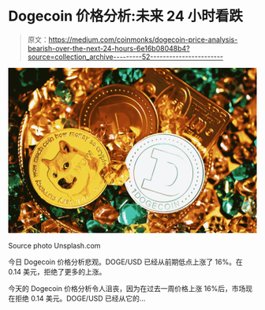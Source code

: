 # Dogecoin 价格分析:未来 24 小时看跌

> 原文：<https://medium.com/coinmonks/dogecoin-price-analysis-bearish-over-the-next-24-hours-6e16b08048b4?source=collection_archive---------52----------------------->

![](img/127e1ce48f1d1aa3ad605eb9238b570b.png)

Source photo Unsplash.com

今日 Dogecoin 价格分析悲观。DOGE/USD 已经从前期低点上涨了 16%。在 0.14 美元，拒绝了更多的上涨。

今天的 Dogecoin 价格分析令人沮丧，因为在过去一周价格上涨 16%后，市场现在拒绝 0.14 美元。DOGE/USD 已经从它的…